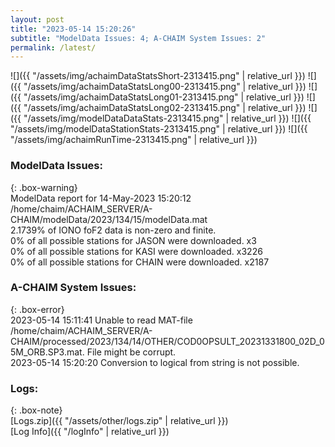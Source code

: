 ```yaml
---
layout: post
title: "2023-05-14 15:20:26"
subtitle: "ModelData Issues: 4; A-CHAIM System Issues: 2"
permalink: /latest/
---
```


![]({{ "/assets/img/achaimDataStatsShort-2313415.png" | relative_url }})
![]({{ "/assets/img/achaimDataStatsLong00-2313415.png" | relative_url }})
![]({{ "/assets/img/achaimDataStatsLong01-2313415.png" | relative_url }})
![]({{ "/assets/img/achaimDataStatsLong02-2313415.png" | relative_url }})
![]({{ "/assets/img/modelDataDataStats-2313415.png" | relative_url }})
![]({{ "/assets/img/modelDataStationStats-2313415.png" | relative_url }})
![]({{ "/assets/img/achaimRunTime-2313415.png" | relative_url }})


### ModelData Issues:  
  
{: .box-warning}  
 ModelData report for 14-May-2023 15:20:12   
 /home/chaim/ACHAIM_SERVER/A-CHAIM/modelData/2023/134/15/modelData.mat   
 2.1739% of IONO foF2 data is non-zero and finite.   
 0% of all possible stations for JASON were downloaded. x3   
 0% of all possible stations for KASI were downloaded. x3226   
 0% of all possible stations for CHAIN were downloaded. x2187   
  
### A-CHAIM System Issues:  
  
{: .box-error}  
2023-05-14 15:11:41 Unable to read MAT-file /home/chaim/ACHAIM_SERVER/A-CHAIM/processed/2023/134/14/OTHER/COD0OPSULT_20231331800_02D_05M_ORB.SP3.mat. File might be corrupt.  
2023-05-14 15:20:20 Conversion to logical from string is not possible.  

### Logs:  
  
{: .box-note}  
[Logs.zip]({{ "/assets/other/logs.zip" | relative_url }})  
[Log Info]({{ "/logInfo" | relative_url }})  
